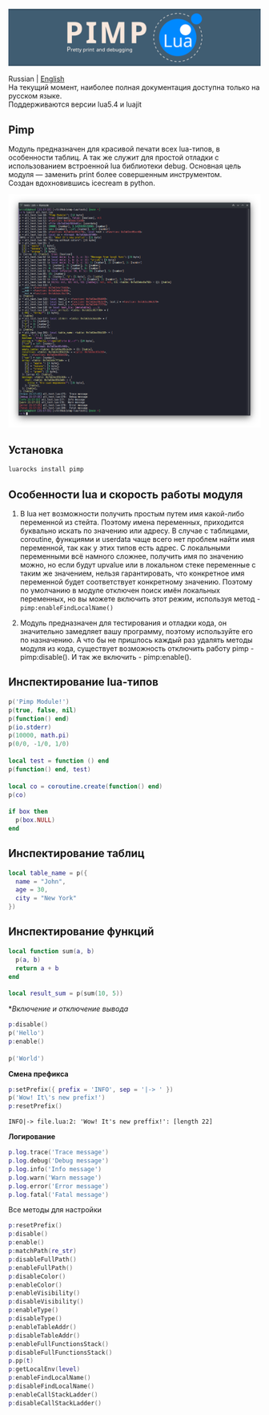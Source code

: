 ![Screenshot](https://github.com/uriid1/pimp-lua/blob/main/screenshots/pimp_logo.png)

Russian | [English](README_EN.md)</br>
На текущий момент, наиболее полная документация доступна только на русском языке.</br>
Поддерживаются версии lua5.4 и luajit

## Pimp
Модуль предназначен для красивой печати всех lua-типов, в особенности таблиц. А так же служит для простой отладки с использованием встроенной lua библиотеки debug.
Основная цель модуля — заменить print более совершенным инструментом.</br>
Создан вдохновившись icecream в python.

![Screenshot](https://github.com/uriid1/pimp-lua/blob/main/screenshots/screenshot.png)

## Установка
```bash
luarocks install pimp
```

## Особенности lua и скорость работы модуля
1. В lua нет возможности получить простым путем имя какой-либо переменной из стейта.
Поэтому имена переменных, приходится буквально искать по значению или адресу.
В случае с таблицами, coroutine, функциями и userdata чаще всего нет проблем найти имя переменной, так как у этих типов есть адрес. С локальными переменными всё намного сложнее, получить имя по значению можно, но если будут upvalue или в локальном стеке переменные с таким же значением, нельзя гарантировать, что конкретное имя переменной будет соответствует конкретному значению. Поэтому по умолчанию в модуле отключен поиск имён локальных переменных, но вы можете включить этот режим, используя метод - `pimp:enableFindLocalName()`

2. Модуль предназначен для тестирования и отладки кода, он значительно замедляет вашу программу, поэтому используйте его по назначению. А что бы не пришлось каждый раз удалять методы модуля из кода, существует возможность отключить работу pimp - pimp:disable(). И так же включить - pimp:enable().

## Инспектирование lua-типов
```lua
p('Pimp Module!')
p(true, false, nil)
p(function() end)
p(io.stderr)
p(10000, math.pi)
p(0/0, -1/0, 1/0)

local test = function () end
p(function() end, test)

local co = coroutine.create(function() end)
p(co)

if box then
  p(box.NULL)
end
```

## Инспектирование таблиц
```lua
local table_name = p({
  name = "John",
  age = 30,
  city = "New York"
})
```

## Инспектирование функций
```lua
local function sum(a, b)
  p(a, b)
  return a + b
end

local result_sum = p(sum(10, 5))
```

**Включение и отключение вывода*
```lua
p:disable()
p('Hello')
p:enable()

p('World')
```

**Смена префикса**
```lua
p:setPrefix({ prefix = 'INFO', sep = '|-> ' })
p('Wow! It\'s new prefix!')
p:resetPrefix()
```
```
INFO|-> file.lua:2: 'Wow! It's new preffix!': [length 22]
```

**Логирование**
```lua
p.log.trace('Trace message')
p.log.debug('Debug message')
p.log.info('Info message')
p.log.warn('Warn message')
p.log.error('Error message')
p.log.fatal('Fatal message')
```

Все методы для настройки </br>
```lua
p:resetPrefix()
p:disable()
p:enable()
p:matchPath(re_str)
p:disableFullPath()
p:enableFullPath()
p:disableColor()
p:enableColor()
p:enableVisibility()
p:disableVisibility()
p:enableType()
p:disableType()
p:enableTableAddr()
p:disableTableAddr()
p:enableFullFunctionsStack()
p:disableFullFunctionsStack()
p.pp(t)
p:getLocalEnv(level)
p:enableFindLocalName()
p:disableFindLocalName()
p:enableCallStackLadder()
p:disableCallStackLadder()
```
